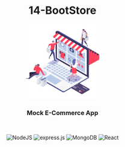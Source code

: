 <div align="center">
  
  # 14-BootStore
  
 <a href="https://14-boot-store.vercel.app/" target="_blank">
    <img src="https://github.com/celso-patiri/14-BootStore/blob/main/frontend/public/logo.png" alt="Logo" width="200"/>
  </a>
  
  <h3 align="center">
    Mock E-Commerce App
  </h3>
    <br />
</div>


<div align="center">
 
  
  ![NodeJS](https://img.shields.io/badge/Node.js-43853D?style=for-the-badge&logo=node.js&logoColor=white)
![express.js](https://img.shields.io/badge/express.js-%23404d59.svg?style=for-the-badge&logo=express&logoColor=%2361DAFB)
  ![MongoDB](https://img.shields.io/badge/MongoDB-4EA94B?style=for-the-badge&logo=mongodb&logoColor=white)
  ![React](https://img.shields.io/badge/React-20232A?style=for-the-badge&logo=react&logoColor=61DAFB)
 
 </div>

